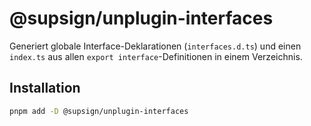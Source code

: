 # @supsign/unplugin-interfaces

Generiert globale Interface-Deklarationen (`interfaces.d.ts`) und einen `index.ts` aus allen `export interface`-Definitionen in einem Verzeichnis.

## Installation
```bash
pnpm add -D @supsign/unplugin-interfaces
